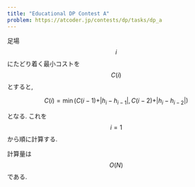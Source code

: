 ```yaml
---
title: "Educational DP Contest A"
problem: https://atcoder.jp/contests/dp/tasks/dp_a
---
```

足場 $$ i $$ にたどり着く最小コストを $$ C(i) $$ とすると,

$$
C(i) = \min(C(i-1) + \vert h_i - h_{i-1} \vert, C(i-2) + \vert h_i - h_{i-2} \vert)
$$

となる. これを $$ i=1 $$ から順に計算する.

計算量は $$ O(N) $$ である.
